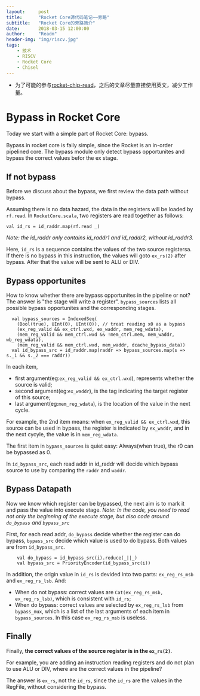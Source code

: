 ```yaml
---
layout:     post
title:      "Rocket Core源代码笔记——旁路"
subtitle:   "Rocket Core的旁路简介"
date:       2018-03-15 12:00:00
author:     "Readm"
header-img: "img/riscv.jpg"
tags:
    - 技术
    - RISCV
    - Rocket Core
    - Chisel
---
```


+ 为了可能的参与[rocket-chip-read](https://github.com/cnrv/rocket-chip-read)，之后的文章尽量直接使用英文，减少工作量。

# Bypass in Rocket Core

Today we start with a simple part of Rocket Core: bypass.

Bypass in rocket core is faily simple, since the Rocket is an in-order pipelined core. The bypass module only detect bypass opportunites and bypass the correct values befor the ex stage.

## If not bypass

Before we discuss about the bypass, we first review the data path without bypass.

Assuming there is no data hazard, the data in the registers will be loaded by `rf.read`. In `RocketCore.scala`, two registers are read together as follows:

```
val id_rs = id_raddr.map(rf.read _)
```

*Note: the id_raddr only contains id_raddr1 and id_raddr2, without id_raddr3.*

Here, `id_rs` is a sequence contains the values of the two source registersa. If there is no bypass in this instruction, the values will goto `ex_rs(2)` after bypass. After that the value will be sent to ALU or DIV.

## Bypass opportunites

How to know whether there are bypass opportunites in the pipeline or not? The answer is "the stage will write a register". `bypass_sources` lists all possible bypass opportunites and the corresponding stages.

```
  val bypass_sources = IndexedSeq(
    (Bool(true), UInt(0), UInt(0)), // treat reading x0 as a bypass
    (ex_reg_valid && ex_ctrl.wxd, ex_waddr, mem_reg_wdata),
    (mem_reg_valid && mem_ctrl.wxd && !mem_ctrl.mem, mem_waddr, wb_reg_wdata),
    (mem_reg_valid && mem_ctrl.wxd, mem_waddr, dcache_bypass_data))
  val id_bypass_src = id_raddr.map(raddr => bypass_sources.map(s => s._1 && s._2 === raddr))
  ```

 In each item, 
 + first argument(eg:`ex_reg_valid && ex_ctrl.wxd`), represents whether the source is valid;
 + second argument(eg:`ex_waddr`), is the tag indicating the target register of this source;
 + last argument(eg:`mem_reg_wdata`), is the location of the value in the next cycle.

For example, the 2nd item means: when `ex_reg_valid && ex_ctrl.wxd`, this source can be used in bypass, the register is indicated by `ex_waddr`, and in the next cycyle, the value is in `mem_reg_wdata`.

The first item in `bypass_sources` is quiet easy: Always(when true), the r0 can be bypassed as 0.

In `id_bypass_src`, each read addr in id_raddr will decide which bypass source to use by comparing the `raddr` and `waddr`. 

## Bypass Datapath

Now we know which register can be bypassed, the next aim is to mark it and pass the value into execute stage. *Note: In the code, you need to read not only the beginning of the execute stage, but also code around `do_bypass` and `bypass_src`*

First, for each read addr, `do_bypass` decide whether the register can do bypass, `bypass_src` decide which value is used to do bypass. Both values are from `id_bypass_src`.

```
    val do_bypass = id_bypass_src(i).reduce(_||_)
    val bypass_src = PriorityEncoder(id_bypass_src(i))
```

In addition, the origin value in `id_rs` is devided into two parts: `ex_reg_rs_msb` and `ex_reg_rs_lsb`. And:
+ When do not bypass: correct values are `Cat(ex_reg_rs_msb, ex_reg_rs_lsb)`, which is consistent with `id_rs`;
+ When do bypass: correct values are selected by `ex_reg_rs_lsb` from `bypass_mux`, which is a list of the last arguments of each item in `bypass_sources`. In this case `ex_reg_rs_msb` is useless.

## Finally

Finally, **the correct values of the source register is in the `ex_rs(2)`**.

For example, you are adding an instruction reading registers and do not plan to use ALU or DIV, where are the correct values in the pipeline?

The answer is `ex_rs`, not the `id_rs`, since the `id_rs` are the values in the RegFile, without considering the bypass. 





